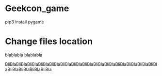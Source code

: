 # Geekcon_game

pip3 install pygame

# Change files location

blablabla
blablabla



BliBlaBliBlaBliBlaBliBlaBliBlaBliBlaBliBlaBliBlaBliBlaBliBlaBliBlaBliBlaBliBlaBliBlaBliBlaBliBlaBliBlaBliBla
